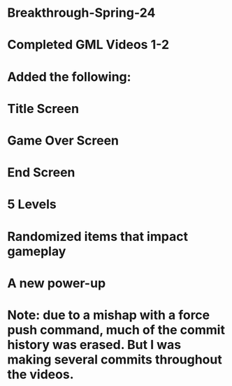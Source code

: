 # Breakthrough-Spring-24

# Completed GML Videos 1-2
# Added the following:
# Title Screen
# Game Over Screen
# End Screen
# 5 Levels
# Randomized items that impact gameplay
# A new power-up

# Note: due to a mishap with a force push command, much of the commit history was erased. But I was making several commits throughout the videos.
